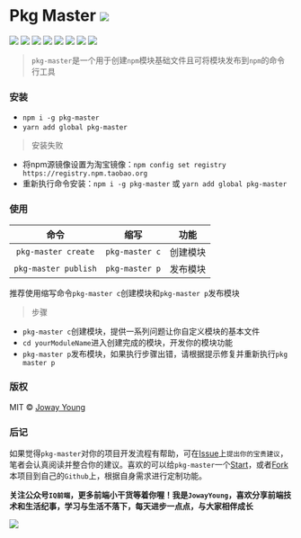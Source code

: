 # Pkg Master <img src="https://img.shields.io/badge/pkg--master-创建和发布项目的管理工具-66f.svg">

<img src="https://img.shields.io/badge/author-JowayYoung-f66.svg">
<img src="https://img.shields.io/badge/version-0.0.1-f66.svg">
<img src="https://img.shields.io/badge/node-%3E%3D%208.0.0-3c9.svg">
<img src="https://img.shields.io/badge/npm-%3E%3D%205.0.0-3c9.svg">
<img src="https://img.shields.io/badge/test-passing-f90.svg">
<img src="https://img.shields.io/badge/build-passing-f90.svg">
<img src="https://img.shields.io/badge/coverage-100%25-09f.svg">
<img src="https://img.shields.io/badge/license-MIT-09f.svg">

> `pkg-master`是一个用于创建`npm`模块基础文件且可将模块发布到`npm`的命令行工具

### 安装

- `npm i -g pkg-master`
- `yarn add global pkg-master`

> 安装失败

- 将npm源镜像设置为淘宝镜像：`npm config set registry https://registry.npm.taobao.org`
- 重新执行命令安装：`npm i -g pkg-master` 或 `yarn add global pkg-master`

### 使用

命令|缩写|功能
:-:|:-:|-
`pkg-master create` | `pkg-master c` | 创建模块
`pkg-master publish` | `pkg-master p` | 发布模块

推荐使用缩写命令`pkg-master c`创建模块和`pkg-master p`发布模块

> 步骤

- `pkg-master c`创建模块，提供一系列问题让你自定义模块的基本文件
- `cd yourModuleName`进入创建完成的模块，开发你的模块功能
- `pkg-master p`发布模块，如果执行步骤出错，请根据提示修复并重新执行`pkg master p`

### 版权

MIT © [Joway Young](https://github.com/JowayYoung)

### 后记

如果觉得`pkg-master`对你的项目开发流程有帮助，可在[Issue](https://github.com/JowayYoung/pkg-master/issues)上`提出你的宝贵建议`，笔者会认真阅读并整合你的建议。喜欢的可以给`pkg-master`一个[Start](https://github.com/JowayYoung/pkg-master)，或者[Fork](https://github.com/JowayYoung/pkg-master)本项目到自己的`Github`上，根据自身需求进行定制功能。

**关注公众号`IQ前端`，更多前端小干货等着你喔！我是`JowayYoung`，喜欢分享前端技术和生活纪事，学习与生活不落下，每天进步一点点，与大家相伴成长**

![](https://yangzw.vip/static/frontend/account/IQ前端公众号.jpg)